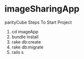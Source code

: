 # imageSharingApp
parityCube
Steps To Start Project
1. cd imageApp
2. bundle install
3. rake db:create
4. rake db:migrate
5. rails s
